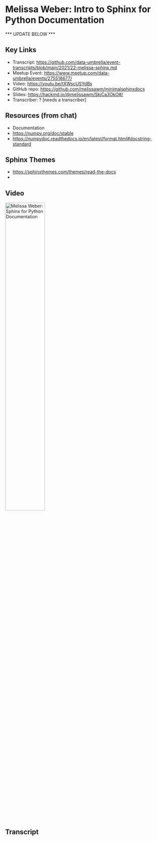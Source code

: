 # Melissa Weber:  Intro to Sphinx for Python Documentation

*** UPDATE BELOW ***

## Key Links
- Transcript:  https://github.com/data-umbrella/event-transcripts/blob/main/2021/22-melissa-sphinx.md
- Meetup Event:  https://www.meetup.com/data-umbrella/events/275518677/
- Video:   https://youtu.be/tXWscUSYdBs 
- GitHub repo:  https://github.com/melissawm/minimalsphinxdocs
- Slides:  https://hackmd.io/@melissawm/SkjCa3OkO#/
- Transcriber:  ? [needs a transcriber]

## Resources (from chat)
- Documentation   
- https://numpy.org/doc/stable
- https://numpydoc.readthedocs.io/en/latest/format.html#docstring-standard

## Sphinx Themes
- https://sphinxthemes.com/themes/read-the-docs
- 

## Video 

<a href="http://www.youtube.com/watch?feature=player_embedded&v=tXWscUSYdBs" target="_blank"><img src="http://img.youtube.com/vi/tXWscUSYdBs/0.jpg" 
alt="Melissa Weber: Sphinx for Python Documentation" width="50%" /></a>

## Transcript
